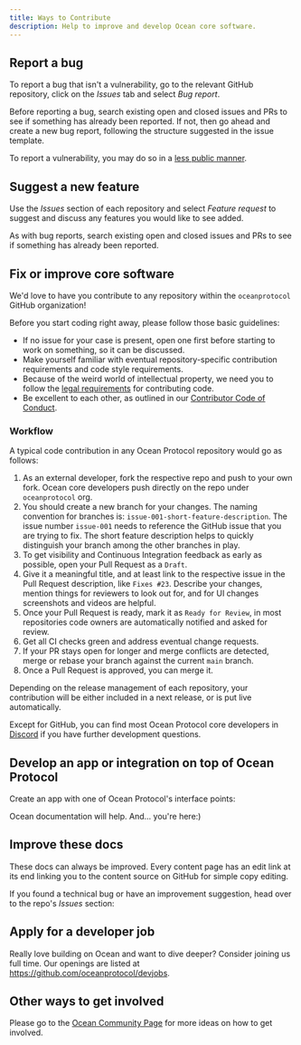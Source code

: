 ```yaml
---
title: Ways to Contribute
description: Help to improve and develop Ocean core software.
---
```


## Report a bug

To report a bug that isn't a vulnerability, go to the relevant GitHub repository, click on the _Issues_ tab and select _Bug report_.

Before reporting a bug, search existing open and closed issues and PRs to see if something has already been reported. If not, then go ahead and create a new bug report, following the structure suggested in the issue template.

To report a vulnerability, you may do so in a [less public manner](./vulnerabilities.md).

## Suggest a new feature

Use the _Issues_ section of each repository and select _Feature request_ to suggest and discuss any features you would like to see added.

As with bug reports, search existing open and closed issues and PRs to see if something has already been reported.

## Fix or improve core software

We'd love to have you contribute to any repository within the `oceanprotocol` GitHub organization!

Before you start coding right away, please follow those basic guidelines:

- If no issue for your case is present, open one first before starting to work on something, so it can be discussed.
- Make yourself familiar with eventual repository-specific contribution requirements and code style requirements.
- Because of the weird world of intellectual property, we need you to follow the [legal requirements](./legal-reqs.md) for contributing code.
- Be excellent to each other, as outlined in our [Contributor Code of Conduct](./code-of-conduct.md).

### Workflow

A typical code contribution in any Ocean Protocol repository would go as follows:

1. As an external developer, fork the respective repo and push to your own fork. Ocean core developers push directly on the repo under `oceanprotocol` org.
2. You should create a new branch for your changes. The naming convention for branches is: `issue-001-short-feature-description`. The issue number `issue-001` needs to reference the GitHub issue that you are trying to fix. The short feature description helps to quickly distinguish your branch among the other branches in play.
3. To get visibility and Continuous Integration feedback as early as possible, open your Pull Request as a `Draft`.
4. Give it a meaningful title, and at least link to the respective issue in the Pull Request description, like `Fixes #23`. Describe your changes, mention things for reviewers to look out for, and for UI changes screenshots and videos are helpful.
5. Once your Pull Request is ready, mark it as `Ready for Review`, in most repositories code owners are automatically notified and asked for review.
6. Get all CI checks green and address eventual change requests.
7. If your PR stays open for longer and merge conflicts are detected, merge or rebase your branch against the current `main` branch.
8. Once a Pull Request is approved, you can merge it.

Depending on the release management of each repository, your contribution will be either included in a next release, or is put live automatically.

Except for GitHub, you can find most Ocean Protocol core developers in [Discord](https://discord.gg/TnXjkR5) if you have further development questions.

## Develop an app or integration on top of Ocean Protocol

Create an app with one of Ocean Protocol's interface points:

<repo name="react"></repo>
<repo name="ocean.js"></repo>
<repo name="ocean.py"></repo>
<repo name="contracts"></repo>

Ocean documentation will help. And... you're here:)

## Improve these docs

These docs can always be improved. Every content page has an edit link at its end linking you to the content source on GitHub for simple copy editing.

If you found a technical bug or have an improvement suggestion, head over to the repo's _Issues_ section:

<repo name="docs"></repo>

## Apply for a developer job

Really love building on Ocean and want to dive deeper? Consider joining us full time. Our openings are listed at https://github.com/oceanprotocol/devjobs.

## Other ways to get involved

Please go to the [Ocean Community Page](https://www.oceanprotocol.com/community) for more ideas on how to get involved.
